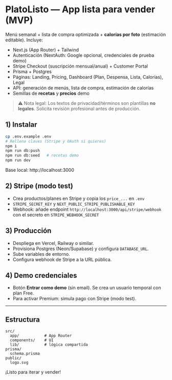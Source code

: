# PlatoListo — App lista para vender (MVP)

Menú semanal + lista de compra optimizada + **calorías por foto** (estimación editable). Incluye:
- Next.js (App Router) + Tailwind
- Autenticación (NextAuth: Google opcional, credenciales de prueba demo)
- Stripe Checkout (suscripción mensual/anual) + Customer Portal
- Prisma + Postgres
- Páginas: Landing, Pricing, Dashboard (Plan, Despensa, Lista, Calorías), Legal
- API: generación de menús, lista de compra, estimación de calorías
- Semillas de **recetas** y **precios** demo

> ⚠️ Nota legal: Los textos de privacidad/términos son plantillas **no legales**. Solicita revisión profesional antes de producción.

## 1) Instalar
```bash
cp .env.example .env
# Rellena claves (Stripe y OAuth si quieres)
npm i
npm run db:push
npm run db:seed   # recetas demo
npm run dev
```

Base local: http://localhost:3000

## 2) Stripe (modo test)
- Crea productos/planes en Stripe y copia los `price_...` en `.env`
- `STRIPE_SECRET_KEY` y `NEXT_PUBLIC_STRIPE_PUBLISHABLE_KEY`
- Webhook: añade endpoint `http://localhost:3000/api/stripe/webhook` con el secreto en `STRIPE_WEBHOOK_SECRET`

## 3) Producción
- Despliega en Vercel, Railway o similar.
- Provisiona Postgres (Neon/Supabase) y configura `DATABASE_URL`.
- Sube variables de entorno.
- Configura webhook de Stripe a la URL pública.

## 4) Demo credenciales
- Botón **Entrar como demo** (sin email). Se crea un usuario temporal con plan Free.
- Para activar Premium: simula pago con Stripe (modo test).

---

## Estructura
```
src/
  app/           # App Router
  components/    # UI
  lib/           # lógica compartida
prisma/
  schema.prisma
public/
  logo.svg
```

¡Listo para iterar y vender!
